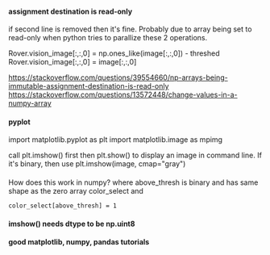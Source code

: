 
#### assignment destination is read-only
if second line is removed then it's fine. Probably due to array being set to read-only when
python tries to parallize these 2 operations.

Rover.vision_image[:,:,0] = np.ones_like(image[:,:,0]) - threshed
Rover.vision_image[:,:,0] = image[:,:,0]

https://stackoverflow.com/questions/39554660/np-arrays-being-immutable-assignment-destination-is-read-only
https://stackoverflow.com/questions/13572448/change-values-in-a-numpy-array

#### pyplot
import matplotlib.pyplot as plt
import matplotlib.image as mpimg

call plt.imshow() first then plt.show() to display an image in command line.
If it's binary, then use plt.imshow(image, cmap="gray")


#### 
How does this work in numpy? where above_thresh is binary and has same shape as the zero array color_select and 

    color_select[above_thresh] = 1

#### imshow() needs dtype to be np.uint8

#### good matplotlib, numpy, pandas tutorials
